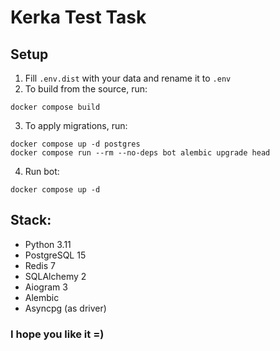 # Kerka Test Task

## Setup
1. Fill `.env.dist` with your data and rename it to `.env`
2. To build from the source, run:  
```shell
docker compose build
```
3. To apply migrations, run:
```shell
docker compose up -d postgres
docker compose run --rm --no-deps bot alembic upgrade head
```
4. Run bot:
```shell
docker compose up -d
```

## Stack:
* Python 3.11
* PostgreSQL 15
* Redis 7
* SQLAlchemy 2
* Aiogram 3
* Alembic
* Asyncpg (as driver)

### I hope you like it =)
